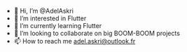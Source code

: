 - 👋 Hi, I’m @AdelAskri
- 👀 I’m interested in Flutter
- 🌱 I’m currently learning Flutter
- 💞️ I’m looking to collaborate on big BOOM-BOOM projects
- 📫 How to reach me adel.askri@outlook.fr

<!---
AdelAskri/AdelAskri is a ✨ special ✨ repository because its `README.md` (this file) appears on your GitHub profile.
You can click the Preview link to take a look at your changes.
--->
